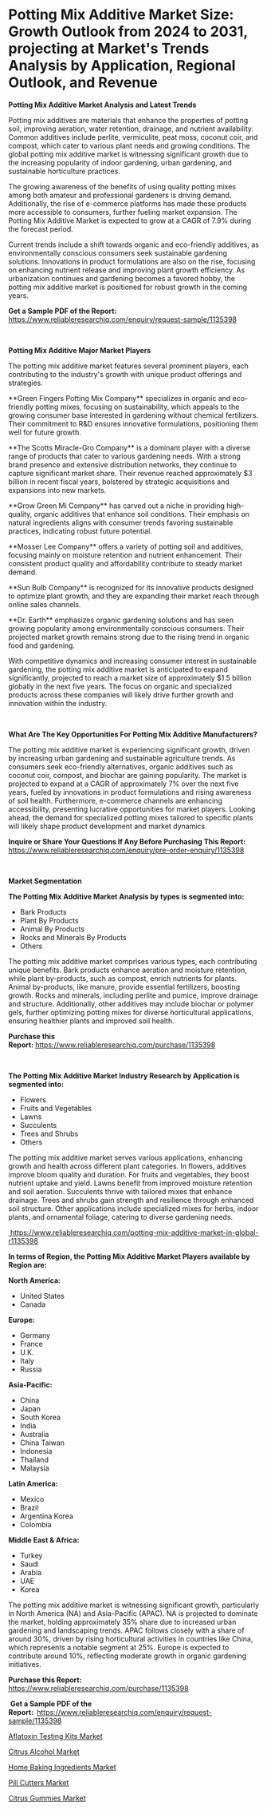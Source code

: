 <p><h1>Potting Mix Additive Market Size: Growth Outlook from 2024 to 2031, projecting at Market's Trends Analysis by Application, Regional Outlook, and Revenue</h1></p><p><strong>Potting Mix Additive Market Analysis and Latest Trends</strong></p>
<p><p>Potting mix additives are materials that enhance the properties of potting soil, improving aeration, water retention, drainage, and nutrient availability. Common additives include perlite, vermiculite, peat moss, coconut coir, and compost, which cater to various plant needs and growing conditions. The global potting mix additive market is witnessing significant growth due to the increasing popularity of indoor gardening, urban gardening, and sustainable horticulture practices.</p><p>The growing awareness of the benefits of using quality potting mixes among both amateur and professional gardeners is driving demand. Additionally, the rise of e-commerce platforms has made these products more accessible to consumers, further fueling market expansion. The Potting Mix Additive Market is expected to grow at a CAGR of 7.9% during the forecast period. </p><p>Current trends include a shift towards organic and eco-friendly additives, as environmentally conscious consumers seek sustainable gardening solutions. Innovations in product formulations are also on the rise, focusing on enhancing nutrient release and improving plant growth efficiency. As urbanization continues and gardening becomes a favored hobby, the potting mix additive market is positioned for robust growth in the coming years.</p></p>
<p><strong>Get a Sample PDF of the Report:&nbsp;</strong> <a href="https://www.reliableresearchiq.com/enquiry/request-sample/1135398?utm_campaign=1123&utm_medium=2&utm_source=Github&utm_content=ia&utm_term=18112024&utm_id=potting-mix-additive">https://www.reliableresearchiq.com/enquiry/request-sample/1135398</a></p>
<p>&nbsp;</p>
<p><strong>Potting Mix Additive Major Market Players</strong></p>
<p><p>The potting mix additive market features several prominent players, each contributing to the industry's growth with unique product offerings and strategies. </p><p>**Green Fingers Potting Mix Company** specializes in organic and eco-friendly potting mixes, focusing on sustainability, which appeals to the growing consumer base interested in gardening without chemical fertilizers. Their commitment to R&D ensures innovative formulations, positioning them well for future growth.</p><p>**The Scotts Miracle-Gro Company** is a dominant player with a diverse range of products that cater to various gardening needs. With a strong brand presence and extensive distribution networks, they continue to capture significant market share. Their revenue reached approximately $3 billion in recent fiscal years, bolstered by strategic acquisitions and expansions into new markets.</p><p>**Grow Green Mi Company** has carved out a niche in providing high-quality, organic additives that enhance soil conditions. Their emphasis on natural ingredients aligns with consumer trends favoring sustainable practices, indicating robust future potential.</p><p>**Mosser Lee Company** offers a variety of potting soil and additives, focusing mainly on moisture retention and nutrient enhancement. Their consistent product quality and affordability contribute to steady market demand.</p><p>**Sun Bulb Company** is recognized for its innovative products designed to optimize plant growth, and they are expanding their market reach through online sales channels. </p><p>**Dr. Earth** emphasizes organic gardening solutions and has seen growing popularity among environmentally conscious consumers. Their projected market growth remains strong due to the rising trend in organic food and gardening.</p><p>With competitive dynamics and increasing consumer interest in sustainable gardening, the potting mix additive market is anticipated to expand significantly, projected to reach a market size of approximately $1.5 billion globally in the next five years. The focus on organic and specialized products across these companies will likely drive further growth and innovation within the industry.</p></p>
<p>&nbsp;</p>
<p><strong>What Are The Key Opportunities For Potting Mix Additive Manufacturers?</strong></p>
<p><p>The potting mix additive market is experiencing significant growth, driven by increasing urban gardening and sustainable agriculture trends. As consumers seek eco-friendly alternatives, organic additives such as coconut coir, compost, and biochar are gaining popularity. The market is projected to expand at a CAGR of approximately 7% over the next five years, fueled by innovations in product formulations and rising awareness of soil health. Furthermore, e-commerce channels are enhancing accessibility, presenting lucrative opportunities for market players. Looking ahead, the demand for specialized potting mixes tailored to specific plants will likely shape product development and market dynamics.</p></p>
<p><strong>Inquire or Share Your Questions If Any Before Purchasing This Report:</strong> <a href="https://www.reliableresearchiq.com/enquiry/pre-order-enquiry/1135398?utm_campaign=1123&utm_medium=2&utm_source=Github&utm_content=ia&utm_term=18112024&utm_id=potting-mix-additive">https://www.reliableresearchiq.com/enquiry/pre-order-enquiry/1135398</a></p>
<p>&nbsp;</p>
<p><strong>Market Segmentation</strong></p>
<p><strong>The Potting Mix Additive Market Analysis by types is segmented into:</strong></p>
<p><ul><li>Bark Products</li><li>Plant By Products</li><li>Animal By Products</li><li>Rocks and Minerals By Products</li><li>Others</li></ul></p>
<p><p>The potting mix additive market comprises various types, each contributing unique benefits. Bark products enhance aeration and moisture retention, while plant by-products, such as compost, enrich nutrients for plants. Animal by-products, like manure, provide essential fertilizers, boosting growth. Rocks and minerals, including perlite and pumice, improve drainage and structure. Additionally, other additives may include biochar or polymer gels, further optimizing potting mixes for diverse horticultural applications, ensuring healthier plants and improved soil health.</p></p>
<p><strong>Purchase this Report:&nbsp;</strong><a href="https://www.reliableresearchiq.com/purchase/1135398?utm_campaign=1123&utm_medium=2&utm_source=Github&utm_content=ia&utm_term=18112024&utm_id=potting-mix-additive">https://www.reliableresearchiq.com/purchase/1135398</a></p>
<p>&nbsp;</p>
<p><strong>The Potting Mix Additive Market Industry Research by Application is segmented into:</strong></p>
<p><ul><li>Flowers</li><li>Fruits and Vegetables</li><li>Lawns</li><li>Succulents</li><li>Trees and Shrubs</li><li>Others</li></ul></p>
<p><p>The potting mix additive market serves various applications, enhancing growth and health across different plant categories. In flowers, additives improve bloom quality and duration. For fruits and vegetables, they boost nutrient uptake and yield. Lawns benefit from improved moisture retention and soil aeration. Succulents thrive with tailored mixes that enhance drainage. Trees and shrubs gain strength and resilience through enhanced soil structure. Other applications include specialized mixes for herbs, indoor plants, and ornamental foliage, catering to diverse gardening needs.</p></p>
<p><a href="https://www.reliableresearchiq.com/potting-mix-additive-market-in-global-r1135398?utm_campaign=1123&utm_medium=2&utm_source=Github&utm_content=ia&utm_term=18112024&utm_id=potting-mix-additive">&nbsp;https://www.reliableresearchiq.com/potting-mix-additive-market-in-global-r1135398</a></p>
<p><strong>In terms of Region, the Potting Mix Additive Market Players available by Region are:</strong></p>
<p>
    <p> <strong> North America: </strong>
        <ul>
            <li>United States</li>
            <li>Canada</li>
        </ul>
        </p> 
    <p> <strong> Europe: </strong>
        <ul>
            <li>Germany</li>
            <li>France</li>
            <li>U.K.</li>
            <li>Italy</li>
            <li>Russia</li>
        </ul>
        </p> 
    <p> <strong> Asia-Pacific: </strong>
        <ul>
            <li>China</li>
            <li>Japan</li>
            <li>South Korea</li>
            <li>India</li>
            <li>Australia</li>
            <li>China Taiwan</li>
            <li>Indonesia</li>
            <li>Thailand</li>
            <li>Malaysia</li>
        </ul>
        </p> 
    <p> <strong> Latin America: </strong>
        <ul>
            <li>Mexico</li>
            <li>Brazil</li>
            <li>Argentina Korea</li>
            <li>Colombia</li>
        </ul>
        </p> 
    <p> <strong> Middle East & Africa: </strong>
        <ul>
            <li>Turkey</li>
            <li>Saudi</li>
            <li>Arabia</li>
            <li>UAE</li>
            <li>Korea</li>
        </ul>
    </p>
    </p>
<p><p>The potting mix additive market is witnessing significant growth, particularly in North America (NA) and Asia-Pacific (APAC). NA is projected to dominate the market, holding approximately 35% share due to increased urban gardening and landscaping trends. APAC follows closely with a share of around 30%, driven by rising horticultural activities in countries like China, which represents a notable segment at 25%. Europe is expected to contribute around 10%, reflecting moderate growth in organic gardening initiatives.</p></p>
<p><strong>Purchase this Report: </strong><a href="https://www.reliableresearchiq.com/purchase/1135398?utm_campaign=1123&utm_medium=2&utm_source=Github&utm_content=ia&utm_term=18112024&utm_id=potting-mix-additive">https://www.reliableresearchiq.com/purchase/1135398</a></p>
<p>&nbsp;<strong>Get a Sample PDF of the Report:&nbsp;&nbsp;</strong><a href="https://www.reliableresearchiq.com/enquiry/request-sample/1135398?utm_campaign=1123&utm_medium=2&utm_source=Github&utm_content=ia&utm_term=18112024&utm_id=potting-mix-additive">https://www.reliableresearchiq.com/enquiry/request-sample/1135398</a></p>
<p><strong></strong></p>
<p><p><a href="https://issuu.com/reportprime-2/docs/aflatoxin-testing-kits-market-size-_7cdd5e0b3bacac?utm_campaign=1123&utm_medium=2&utm_source=Github&utm_content=ia&utm_term=18112024&utm_id=potting-mix-additive">Aflatoxin Testing Kits Market</a></p><p><a href="https://www.linkedin.com/pulse/global-perspectives-citrus-alcohol-market-trends-challenges-forecast-uvfcf?utm_campaign=1123&utm_medium=2&utm_source=Github&utm_content=ia&utm_term=18112024&utm_id=potting-mix-additive">Citrus Alcohol Market</a></p><p><a href="https://www.linkedin.com/pulse/home-baking-ingredients-industry-sector-market-dynamics-future-alnaf?utm_campaign=1123&utm_medium=2&utm_source=Github&utm_content=ia&utm_term=18112024&utm_id=potting-mix-additive">Home Baking Ingredients Market</a></p><p><a href="https://issuu.com/reportprime-2/docs/pill-cutters-market-size-2030.pptx_cb69b0fc65ff83?utm_campaign=1123&utm_medium=2&utm_source=Github&utm_content=ia&utm_term=18112024&utm_id=potting-mix-additive">Pill Cutters Market</a></p><p><a href="https://www.linkedin.com/pulse/citrus-gummies-market-growth-segmentation-regional-analysis--qkuhf?utm_campaign=1123&utm_medium=2&utm_source=Github&utm_content=ia&utm_term=18112024&utm_id=potting-mix-additive">Citrus Gummies Market</a></p></p>